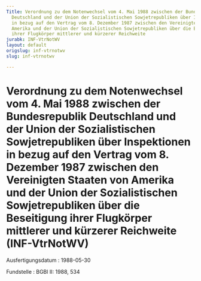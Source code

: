 ```yaml
---
Title: Verordnung zu dem Notenwechsel vom 4. Mai 1988 zwischen der Bundesrepublik
  Deutschland und der Union der Sozialistischen Sowjetrepubliken über Inspektionen
  in bezug auf den Vertrag vom 8. Dezember 1987 zwischen den Vereinigten Staaten von
  Amerika und der Union der Sozialistischen Sowjetrepubliken über die Beseitigung
  ihrer Flugkörper mittlerer und kürzerer Reichweite
jurabk: INF-VtrNotWV
layout: default
origslug: inf-vtrnotwv
slug: inf-vtrnotwv

---
```


# Verordnung zu dem Notenwechsel vom 4. Mai 1988 zwischen der Bundesrepublik Deutschland und der Union der Sozialistischen Sowjetrepubliken über Inspektionen in bezug auf den Vertrag vom 8. Dezember 1987 zwischen den Vereinigten Staaten von Amerika und der Union der Sozialistischen Sowjetrepubliken über die Beseitigung ihrer Flugkörper mittlerer und kürzerer Reichweite (INF-VtrNotWV)

Ausfertigungsdatum
:   1988-05-30

Fundstelle
:   BGBl II: 1988, 534

